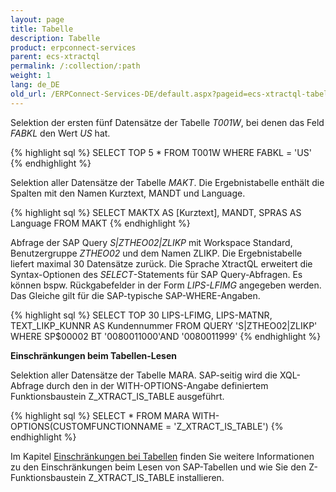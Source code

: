 ```yaml
---
layout: page
title: Tabelle
description: Tabelle
product: erpconnect-services
parent: ecs-xtractql
permalink: /:collection/:path
weight: 1
lang: de_DE
old_url: /ERPConnect-Services-DE/default.aspx?pageid=ecs-xtractql-tabelle
---
```

Selektion der ersten fünf Datensätze der Tabelle *T001W*, bei denen das Feld *FABKL* den Wert *US* hat. 

{% highlight sql %}
SELECT TOP 5 * FROM T001W WHERE FABKL = 'US'
{% endhighlight %}

Selektion aller Datensätze der Tabelle *MAKT*. Die Ergebnistabelle enthält die Spalten mit den Namen Kurztext, MANDT und Language. 

{% highlight sql %}
SELECT MAKTX AS [Kurztext], MANDT, SPRAS AS Language FROM MAKT
{% endhighlight %}

Abfrage der SAP Query *S|ZTHEO02|ZLIKP* mit Workspace Standard, Benutzergruppe *ZTHEO02* und dem Namen ZLIKP. Die Ergebnistabelle liefert maximal 30 Datensätze zurück. Die Sprache XtractQL erweitert die Syntax-Optionen des *SELECT*-Statements für SAP Query-Abfragen. Es können bspw. Rückgabefelder in der Form *LIPS-LFIMG* angegeben werden. Das Gleiche gilt für die SAP-typische SAP-WHERE-Angaben.

{% highlight sql %}
SELECT TOP 30 LIPS-LFIMG, LIPS-MATNR, TEXT_LIKP_KUNNR AS Kundennummer 
 FROM QUERY 'S|ZTHEO02|ZLIKP' 
 WHERE SP$00002 BT '0080011000'AND '0080011999'
{% endhighlight %}

**Einschränkungen beim Tabellen-Lesen** 

Selektion aller Datensätze der Tabelle MARA. SAP-seitig wird die XQL-Abfrage durch den in der WITH-OPTIONS-Angabe definiertem Funktionsbaustein Z_XTRACT_IS_TABLE ausgeführt. 

{% highlight sql %}
SELECT * FROM MARA WITH-OPTIONS(CUSTOMFUNCTIONNAME = 'Z_XTRACT_IS_TABLE')
{% endhighlight %}

Im Kapitel [Einschränkungen bei Tabellen]() finden Sie weitere Informationen zu den Einschränkungen beim Lesen von SAP-Tabellen und wie Sie den Z-Funktionsbaustein Z_XTRACT_IS_TABLE installieren.